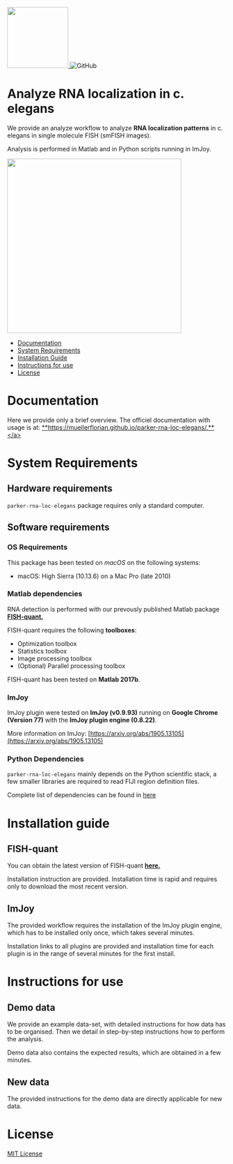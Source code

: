 <a href="https://imjoy.io" target="_blank" ><img src="https://muellerflorian.github.io/parker-rna-loc-elegans/img/imjoy-logo-powered.png" width="140"></img>
</a>
![GitHub](https://img.shields.io/github/license/muellerflorian/parker-rna-loc-elegans)

# Analyze RNA localization in c. elegans
We provide an analyze workflow to analyze **RNA localization patterns** in c. elegans 
in single molecule FISH (smFISH images).

Analysis is performed in Matlab and in Python scripts running in ImJoy.

<img src="https://muellerflorian.github.io/parker-rna-loc-elegans/img/dist_transform.png" width="400px"></img>

- [Documentation](#documentation)
- [System Requirements](#system-requirements)
- [Installation Guide](#installation-guide)
- [Instructions for use](#instructions-for-use)
- [License](#license)

# Documentation
Here we provide only a brief overview. The officiel documentation with usage is at: 
<a href="https://muellerflorian.github.io/parker-rna-loc-elegans/" target="_blank">**https://muellerflorian.github.io/parker-rna-loc-elegans/.**</a>

# System Requirements
## Hardware requirements
`parker-rna-loc-elegans` package requires only a standard computer.

## Software requirements

### OS Requirements
This package has been tested on *macOS* on the following systems:
+ macOS: High Sierra (10.13.6) on a Mac Pro (late 2010)

### Matlab dependencies
RNA detection is performed with our prevously published Matlab package 
<a href="https://bitbucket.org/muellerflorian/fish_quant" target="_blank">**FISH-quant.**</a>

FISH-quant requires the following **toolboxes**:
* Optimization toolbox
* Statistics toolbox
* Image processing toolbox
* (Optional) Parallel processing toolbox

FISH-quant has been tested on **Matlab 2017b**.

### ImJoy
ImJoy plugin were tested on **ImJoy (v0.9.93)** running on **Google Chrome (Version 77)** with the **ImJoy plugin engine (0.8.22)**.

More information on ImJoy: [https://arxiv.org/abs/1905.13105](https://arxiv.org/abs/1905.13105)

### Python Dependencies
`parker-rna-loc-elegans` mainly depends on the Python scientific stack, a few smaller libraries 
are required to read FIJI region definition files. 

Complete list of dependencies can be found in 
[here](https://github.com/muellerflorian/parker-rna-loc-elegans/blob/master/setup.py)

# Installation guide

## FISH-quant
You can obtain the latest version of FISH-quant
<a href="https://bitbucket.org/muellerflorian/fish_quant" target="_blank">**here.**</a>

Installation instruction are provided. Installation time is rapid and requires only
to download the most recent version.

## ImJoy
The provided workflow requires the installation of the ImJoy plugin engine, which
has to be installed only once, which takes several minutes.

Installation links to all plugins are provided and installation time for each plugin
is in the range of several minutes for the first install.

# Instructions for use

## Demo data
We provide an example data-set, with detailed instructions for how
data has to be organised. Then we detail in step-by-step instructions how to
perform the analysis.

Demo data also contains the expected results, which are obtained
in a few minutes.

## New data
The provided instructions for the demo data are directly applicable for new data.

# License
[MIT License](https://github.com/muellerflorian/parker-rna-loc-elegans/blob/master/LICENSE)
